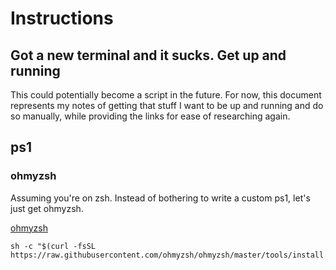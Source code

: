 # Instructions

## Got a new terminal and it sucks. Get up and running

This could potentially become a script in the future. For now, this document represents my notes of getting that stuff I want to be up and running and do so manually, while providing the links for ease of researching again.

## ps1

### ohmyzsh

Assuming you're on zsh. Instead of bothering to write a custom ps1, let's just get ohmyzsh.

[ohmyzsh](https://github.com/ohmyzsh/ohmyzsh)

```
sh -c "$(curl -fsSL https://raw.githubusercontent.com/ohmyzsh/ohmyzsh/master/tools/install.sh)"
```

